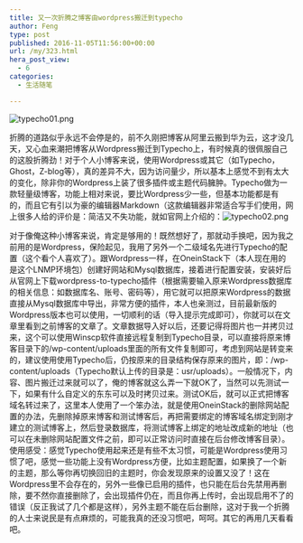```yaml
---
title: 又一次折腾之博客由wordpress搬迁到typecho
author: Feng
type: post
published: 2016-11-05T11:56:00+00:00
url: /my/323.html
hera_post_view:
  - 6
categories:
  - 生活随笔

---
```

<img decoding="async" src="https://cdn.uu126.cn/usr/uploads/2016/11/3711010183.png" alt="typecho01.png" title="typecho01.png" />

折腾的道路似乎永远不会停是的，前不久刚把博客从阿里云搬到华为云，这才没几天，又心血来潮把博客从Wordpress搬迁到Typecho上，有时候真的很佩服自己的这股折腾劲！对于个人小博客来说，使用Wordpress或其它（如Typecho，Ghost，Z-blog等），真的差异不大，因为访问量少，所以基本上感觉不到有太大的变化，除非你的Wordpress上装了很多插件或主题代码臃肿。Typecho做为一款轻量级博客，功能上相对来说，要比Wordpress少一些，但基本功能都是有的，而且它有引以为豪的编辑器Markdown（这款编辑器非常适合写手们使用，网上很多人给的评价是：简洁又不失功能，就如官网上介绍的：<img decoding="async" src="https://cdn.uu126.cn/usr/uploads/2016/11/2903862446.png" alt="typecho02.png" title="typecho02.png" />

对于像俺这种小博客来说，肯定是够用的！既然想好了，那就动手换吧，因为我之前用的是Wordpress，保险起见，我用了另外一个二级域名先进行Typecho的配置（这个看个人喜欢了）。跟Wordpress一样，在OneinStack下（本人现在用的是这个LNMP环境包）创建好网站和Mysql数据库，接着进行配置安装，安装好后从官网上下载wordpress-to-typecho插件（根据需要输入原来Wordpress数据库的相关信息：如数据库名、账号、密码等），用它就可以把原来Wordpress的数据直接从Mysql数据库中导出，非常方便的插件，本人也亲测过，目前最新版的Wordpress版本也可以使用，一切顺利的话（导入提示完成即可），你就可以在文章里看到之前博客的文章了。文章数据导入好以后，还要记得将图片也一并拷贝过来，这个可以使用Winscp软件直接远程复制到Typecho目录，可以直接将原来博客目录下的/wp-content/uploads里面的所有文件复制即可，考虑到网站是转变来的，建议使用使用Typecho后，仍按原来的目录结构保存原来的图片，即：/wp-content/uploads（Typecho默认上传的目录是：usr/uploads）。一般情况下，内容、图片搬迁过来就可以了，俺的博客就这么弄一下就OK了，当然可以先测试一下，如果有什么自定义的东东可以及时拷贝过来。测试OK后，就可以正式把博客域名转过来了，这里本人使用了一个笨办法，就是使用OneinStack的删除网站配置的办法，先删除掉原来博客和测试博客后，再把需要绑定的博客域名绑定到刚才建立的测试博客上，然后登录数据库，将测试博客上绑定的地址改成新的地址（也可以在未删除网站配置文件之前，即可以正常访问时直接在后台修改博客目录）。  
使用感受：感觉Typecho使用起来还是有些不太习惯，可能是Wordpress使用习惯了吧，感觉一些功能上没有Wordpress方便，比如主题配置，如果换了一个新的主题，那么等你再切换回旧的主题时，你会发现原来的设置又没了！这在Wordpress里不会存在的，另外一些像已启用的插件，也只能在后台先禁用再删除，要不然你直接删除了，会出现插件仍在，而且你再上传时，会出现启用不了的错误（反正我试了几个都是这样），另外主题不能在后台删除，这对于我一个折腾的人士来说民是有点麻烦的，可能我真的还没习惯吧，呵呵。其它的再用几天看看吧。